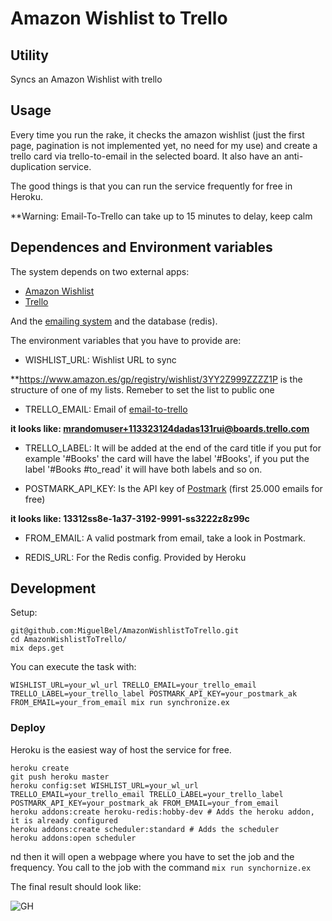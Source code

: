 # Amazon Wishlist to Trello

## Utility

Syncs an Amazon Wishlist with trello

## Usage

Every time you run the rake, it checks the amazon wishlist (just the first page, pagination is not implemented yet, no need for my use) and create a trello card via trello-to-email in the selected board. It also have an anti-duplication service.

The good things is that you can run the service frequently for free in Heroku.

**Warning: Email-To-Trello can take up to 15 minutes to delay, keep calm

## Dependences and Environment variables

The system depends on two external apps:

- [Amazon Wishlist](http://www.amazon.com)
- [Trello](http://www.trello.com)

And the [emailing system](http://www.postmarkapp.com) and the database (redis).

The environment variables that you have to provide are:

- WISHLIST_URL: Wishlist URL to sync

**https://www.amazon.es/gp/registry/wishlist/3YY2Z999ZZZZ1P is the structure of one of my lists. Remeber to set the list to public one

- TRELLO_EMAIL: Email of [email-to-trello](http://blog.trello.com/create-cards-via-email/)

**it looks like:  mrandomuser+113323124dadas131rui@boards.trello.com**

- TRELLO_LABEL: It will be added at the end of the card title if you put for example '#Books' the card will have the label '#Books', if you put the label '#Books #to_read' it will have both labels and so on.

- POSTMARK_API_KEY: Is the API key of [Postmark](http://www.postmarkapp.com) (first 25.000 emails for free)

**it looks like: 13312ss8e-1a37-3192-9991-ss3222z8z99c**

- FROM_EMAIL: A valid postmark from email, take a look in Postmark.

- REDIS_URL: For the Redis config. Provided by Heroku

## Development

Setup:

```
git@github.com:MiguelBel/AmazonWishlistToTrello.git
cd AmazonWishlistToTrello/
mix deps.get
```

You can execute the task with:

`WISHLIST_URL=your_wl_url TRELLO_EMAIL=your_trello_email TRELLO_LABEL=your_trello_label POSTMARK_API_KEY=your_postmark_ak FROM_EMAIL=your_from_email mix run synchronize.ex`

### Deploy

Heroku is the easiest way of host the service for free.

```
heroku create
git push heroku master
heroku config:set WISHLIST_URL=your_wl_url TRELLO_EMAIL=your_trello_email TRELLO_LABEL=your_trello_label POSTMARK_API_KEY=your_postmark_ak FROM_EMAIL=your_from_email
heroku addons:create heroku-redis:hobby-dev # Adds the heroku addon, it is already configured
heroku addons:create scheduler:standard # Adds the scheduler
heroku addons:open scheduler
```

nd then it will open a webpage where you have to set the job and the frequency. You call to the job with the command `mix run synchornize.ex`

The final result should look like:

![GH](https://cloud.githubusercontent.com/assets/1566116/12868452/a4e8ca3c-cd07-11e5-9c77-4c4603e2bf4b.png)
